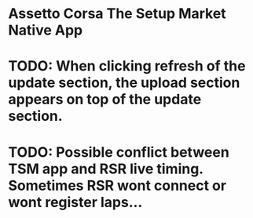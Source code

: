 # Assetto Corsa The Setup Market Native App

# TODO: When clicking refresh of the update section, the upload section appears on top of the update section.
# TODO: Possible conflict between TSM app and RSR live timing. Sometimes RSR wont connect or wont register laps...